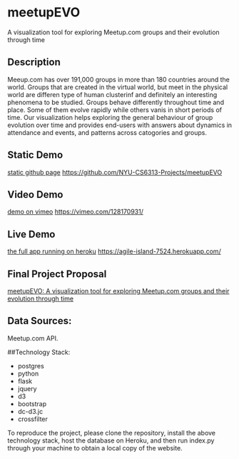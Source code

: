 # meetupEVO 
A visualization tool for exploring Meetup.com groups and their evolution through time

## Description
Meeup.com has over 191,000 groups in more than 180 countries around the world. Groups that are created in the virtual world, but meet in the physical world are differen type of human clusterinf and definitely an interesting phenomena to be studied. Groups behave differently throughout time and place. Some of them evolve rapidly while others vanis in short periods of time. Our visualization helps exploring the general behaviour of group evolution over time and provides end-users with answers about dynamics in attendance and events, and patterns across catogories and groups.

## Static Demo
[static github page](https://github.com/NYU-CS6313-Projects/meetupEVO/) 
https://github.com/NYU-CS6313-Projects/meetupEVO

## Video Demo
[demo on vimeo](https://vimeo.com/128170931/)
https://vimeo.com/128170931/

## Live Demo
[the full app running on heroku](https://agile-island-7524.herokuapp.com/)
https://agile-island-7524.herokuapp.com/

## Final Project Proposal
[meetupEVO: A visualization tool for exploring Meetup.com groups and their evolution through time](https://drive.google.com/drive/u/1/folders/0B4-nfirkrdvjMXdVdUpyelo3a1E/)

## Data Sources:
Meetup.com API.

##Technology Stack:
* postgres
* python
* flask
* jquery
* d3
* bootstrap
* dc-d3.jc
* crossfilter

To reproduce the project, please clone the repository, install the above technology stack, host the database on Heroku, and then run index.py through your machine to obtain a local copy of the website.

